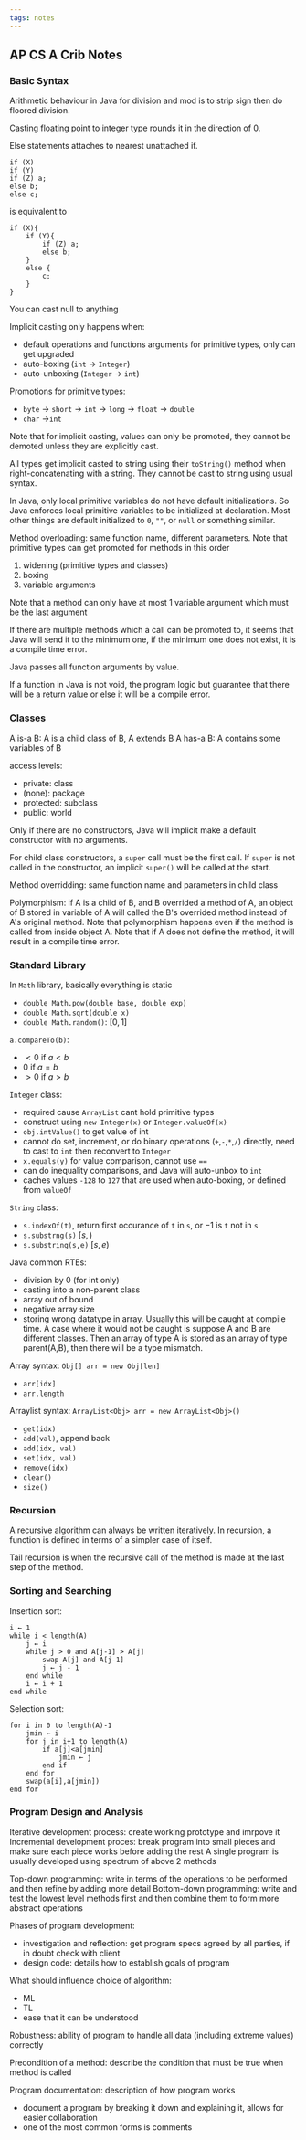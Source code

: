 ```yaml
---
tags: notes
---
```


## AP CS A Crib Notes

### Basic Syntax

Arithmetic behaviour in Java for division and mod is to strip sign then do floored division.

Casting floating point to integer type rounds it in the direction of 0.

Else statements attaches to nearest unattached if.
```
if (X)
if (Y)
if (Z) a;
else b;
else c;
```
is equivalent to
```
if (X){
    if (Y){
        if (Z) a;
        else b;
    }
    else {
    	c;
    }
}
```
You can cast null to anything

Implicit casting only happens when:

- default operations and functions arguments for primitive types, only can get upgraded
- auto-boxing (`int` → `Integer`)
- auto-unboxing (`Integer` → `int`)

Promotions for primitive types:

- `byte` → `short` → `int` → `long` → `float` → `double`
- `char` →`int`

Note that for implicit casting, values can only be promoted, they cannot be demoted unless they are explicitly cast.

All types get implicit casted to string using their `toString()` method when right-concatenating with a string. They cannot be cast to string using usual syntax.

In Java, only local primitive variables do not have default initializations. So Java enforces local primitive variables to be initialized at declaration. Most other things are default initialized to `0`, `""`, or `null` or something similar.

Method overloading: same function name, different parameters. Note that primitive types can get promoted for methods in this order

1. widening (primitive types and classes)
2. boxing
3. variable arguments

Note that a method can only have at most 1 variable argument which must be the last argument

If there are multiple methods which a call can be promoted to, it seems that Java will send it to the minimum one, if the minimum one does not exist, it is a compile time error.

Java passes all function arguments by value.

If a function in Java is not void, the program logic but guarantee that there will be a return value or else it will be a compile error.

### Classes

A is-a B: A is a child class of B, A extends B
A has-a B: A contains some variables of B

access levels:
- private: class
- (none): package
- protected: subclass
- public: world

Only if there are no constructors, Java will implicit make a default constructor with no arguments.

For child class constructors, a `super` call must be the first call. If `super` is not called in the constructor, an implicit `super()` will be called at the start.

Method overridding: same function name and parameters in child class

Polymorphism: if A is a child of B, and B overrided a method of A, an object of B stored in variable of A will called the B's overrided method instead of A's original method. Note that polymorphism happens even if the method is called from inside object A. Note that if A does not define the method, it will result in a compile time error.

### Standard Library

In `Math` library, basically everything is static
- `double Math.pow(double base, double exp)`
- `double Math.sqrt(double x)`
- `double Math.random()`: $[0,1]$

`a.compareTo(b)`:

- $<0$ if $a<b$
- $0$ if $a=b$
- $>0$ if $a>b$

`Integer` class:

- required cause `ArrayList` cant hold primitive types
- construct using `new Integer(x)` or `Integer.valueOf(x)`
- `obj.intValue()` to get value of int
- cannot do set, increment, or do binary operations (`+`,`-`,`*`,`/`) directly, need to cast to `int` then reconvert to `Integer`
- `x.equals(y)` for value comparison, cannot use `==`
- can do inequality comparisons, and Java will auto-unbox to `int`
- caches values `-128` to `127` that are used when auto-boxing, or defined from `valueOf`

`String` class:

- `s.indexOf(t)`, return first occurance of `t` in `s`, or $-1$ is `t` not in `s`
- `s.substrng(s)` $[s,)$
- `s.substring(s,e)` $[s,e)$

Java common RTEs:

- division by 0 (for int only)
- casting into a non-parent class
- array out of bound
- negative array size
- storing wrong datatype in array. Usually this will be caught at compile time. A case where it would not be caught is suppose A and B are different classes. Then an array of type A is stored as an array of type parent(A,B), then there will be a type mismatch.

Array syntax: `Obj[] arr = new Obj[len]`

- `arr[idx]`
- `arr.length`

Arraylist syntax: `ArrayList<Obj> arr = new ArrayList<Obj>()`
- `get(idx)`
- `add(val)`, append back
- `add(idx, val)`
- `set(idx, val)`
- `remove(idx)`
- `clear()`
- `size()`

### Recursion

A recursive algorithm can always be written iteratively. In recursion, a function is defined in terms of a simpler case of itself.

Tail recursion is when the recursive call of the method is made at the last step of the method.

### Sorting and Searching

Insertion sort:

```
i ← 1
while i < length(A)
    j ← i
    while j > 0 and A[j-1] > A[j]
        swap A[j] and A[j-1]
        j ← j - 1
    end while
    i ← i + 1
end while
```

Selection sort:

```
for i in 0 to length(A)-1
    jmin ← i
    for j in i+1 to length(A)	
    	if a[j]<a[jmin]
    		jmin ← j
    	end if
    end for
    swap(a[i],a[jmin])
end for
```

### Program Design and Analysis

Iterative development process: create working prototype and imrpove it
Incremental development proces: break program into small pieces and make sure each piece works before adding the rest
A single program is usually developed using spectrum of above 2 methods

Top-down programming: write in terms of the operations to be performed and then refine by adding more detail
Bottom-down programming: write and test the lowest level methods first and then combine them to form more abstract operations

Phases of program development:

- investigation and reflection: get program specs agreed by all parties, if in doubt check with client
- design code: details how to establish goals of program

What should influence choice of algorithm:

- ML
- TL
- ease that it can be understood

Robustness: ability of program to handle all data (including extreme values) correctly

Precondition of a method: describe the condition that must be true when method is called

Program documentation: description of how program works

- document a program by breaking it down and explaining it, allows for easier collaboration
- one of the most common forms is comments

